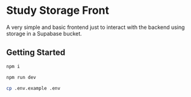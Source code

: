 # Study Storage Front

A very simple and basic frontend just to interact with the backend using storage in a Supabase bucket.

## Getting Started

```bash
npm i

npm run dev

cp .env.example .env
```